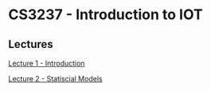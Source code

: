 
# CS3237 - Introduction to IOT

## Lectures
[Lecture 1 - Introduction]({{site.baseurl}}/2020-08-12-cs3237-lecture-1-introduction/)

[Lecture 2 - Statiscial Models]({{site.baseurl}}/2020-08-19-cs3237-lecture-2-statistical-methods/)